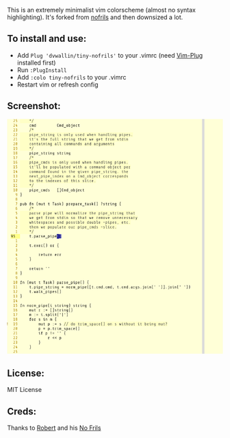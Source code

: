 This is an extremely minimalist vim colorscheme (almost no syntax highlighting).
It's forked from [nofrils](https://github.com/robertmeta/nofrils) and then downsized a lot.

## To install and use:
- Add `Plug 'dvwallin/tiny-nofrils'` to your .vimrc (need [Vim-Plug](https://github.com/junegunn/vim-plug) installed first)
- Run `:PlugInstall`
- Add `:colo tiny-nofrils` to your .vimrc
- Restart vim or refresh config

## Screenshot:
![Tiny-NoFrils](https://raw.githubusercontent.com/dvwallin/tiny-nofrils/master/scrsh/tiny-nofrils.png)

## License:
MIT License

## Creds:
Thanks to [Robert](https://github.com/robertmeta) and his [No Frils](https://github.com/robertmeta/nofrils)
